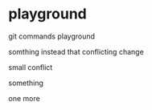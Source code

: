 # playground
git commands playground

somthing instead that
conflicting change

small conflict

something

one more